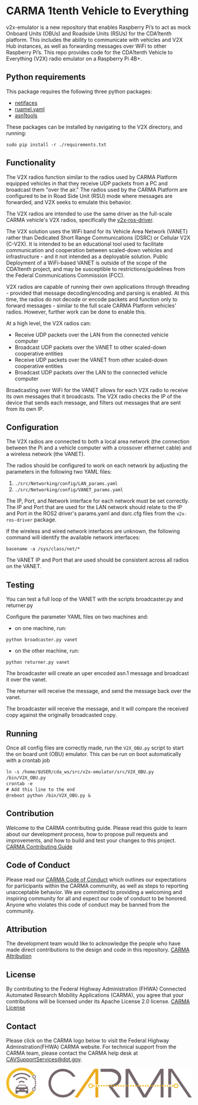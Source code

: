 # CARMA 1tenth Vehicle to Everything

v2x-emulator is a new repository that enables Raspberry Pi’s to act as mock Onboard Units (OBUs) and Roadside Units (RSUs) for the CDA1tenth platform. This includes the ability to communicate with vehicles and V2X Hub instances, as well as forwarding messages over WiFi to other Raspberry Pi’s. This repo provides code for the CDA1tenth Vehicle to Everything (V2X) radio emulator on a Raspberry Pi 4B+.

## Python requirements
This package requires the following three python packages:
- [netifaces](https://pypi.org/project/netifaces/)
- [ruamel.yaml](https://pypi.org/project/ruamel.yaml/)
- [asn1tools](https://pypi.org/project/asn1tools/)

These packages can be installed by navigating to the V2X directory, and running:
```
sudo pip install -r ./requirements.txt
```

## Functionality
The V2X radios function similar to the radios used by CARMA Platform equipped vehicles in that they receive UDP packets from a PC and broadcast them "over the air." The radios used by the CARMA Platform are configured to be in Road Side Unit (RSU) mode where messages are forwarded, and V2X seeks to emulate this behavior.

The V2X radios are intended to use the same driver as the full-scale CARMA vehicle's V2X radios, specifically the [v2x-ros-driver](https://github.com/usdot-fhwa-stol/v2x-ros-driver).

The V2X solution uses the WiFi band for its Vehicle Area Network (VANET) rather than Dedicated Short Range Communications (DSRC) or Cellular V2X (C-V2X). It is intended to be an educational tool used to facilitate communication and cooperation between scaled-down vehicles and infrastructure - and it not intended as a deployable solution. Public Deployment of a WiFi-based VANET is outside of the scope of the CDA1tenth project, and may be susceptible to restrictions/guidelines from the Federal Communications Commission (FCC).

V2X radios are capable of running their own applications through threading - provided that message decoding/encoding and parsing is enabled.
At this time, the radios do not decode or encode packets and function only to forward messages - similar to the full scale CARMA Platform vehicles' radios. However, further work can be done to enable this.

At a high level, the V2X radios can:
- Receive UDP packets over the LAN from the connected vehicle computer
- Broadcast UDP packets over the VANET to other scaled-down cooperative entities
- Receive UDP packets over the VANET from other scaled-down cooperative entities
- Broadcast UDP packets over the LAN to the connected vehicle computer

Broadcasting over WiFi for the VANET allows for each V2X radio to receive its own messages that it broadcasts. The V2X radio checks the IP of the device that sends each message, and filters out messages that are sent from its own IP.

## Configuration
The V2X radios are connected to both a local area network (the connection between the Pi and a vehicle computer with a crossover ethernet cable) and a wireless network (the VANET).

The radios should be configured to work on each network by adjusting the parameters in the following two YAML files:
1. `./src/Networking/config/LAN_params.yaml`
2. `./src/Networking/config/VANET_params.yaml`

The IP, Port, and Network interface for each network must be set correctly. The IP and Port that are used for the LAN network should relate to the IP and Port in the ROS2 driver's params.yaml and dsrc.cfg files from the `v2x-ros-driver` package.

If the wireless and wired network interfaces are unknown, the following command will identify the available network interfaces:
```
basename -a /sys/class/net/*
```

The VANET IP and Port that are used should be consistent across all radios on the VANET.

## Testing
You can test a full loop of the VANET with the scripts broadcaster.py and returner.py

Configure the parameter YAML files on two machines and:
- on one machine, run:
```
python broadcaster.py vanet
```
- on the other machine, run:
```
python returner.py vanet
```

The broadcaster will create an uper encoded asn.1 message and broadcast it over the vanet.

The returner will receive the message, and send the message back over the vanet.

The broadcaster will receive the message, and it will compare the received copy against the originally broadcasted copy.

## Running
Once all config files are correctly made, run the `V2X_OBU.py` script to start the on board unit (OBU) emulator. This can be run on boot automatically with a crontab job

```
ln -s /home/$USER/cda_ws/src/v2x-emulator/src/V2X_OBU.py /bin/V2X_OBU.py
crontab -e
# Add this line to the end
@reboot python /bin/V2X_OBU.py &
```

## Contribution
Welcome to the CARMA contributing guide. Please read this guide to learn about our development process, how to propose pull requests and improvements, and how to build and test your changes to this project. [CARMA Contributing Guide](https://github.com/usdot-fhwa-stol/carma-platform/blob/develop/Contributing.md)

## Code of Conduct
Please read our [CARMA Code of Conduct](https://github.com/usdot-fhwa-stol/carma-platform/blob/develop/Code_of_Conduct.md) which outlines our expectations for participants within the CARMA community, as well as steps to reporting unacceptable behavior. We are committed to providing a welcoming and inspiring community for all and expect our code of conduct to be honored. Anyone who violates this code of conduct may be banned from the community.

## Attribution
The development team would like to acknowledge the people who have made direct contributions to the design and code in this repository. [CARMA Attribution](https://github.com/usdot-fhwa-stol/carma-platform/blob/develop/ATTRIBUTION.txt)

## License
By contributing to the Federal Highway Administration (FHWA) Connected Automated Research Mobility Applications (CARMA), you agree that your contributions will be licensed under its Apache License 2.0 license. [CARMA License](https://github.com/usdot-fhwa-stol/carma-platform/blob/develop/docs/License.md)

## Contact
Please click on the CARMA logo below to visit the Federal Highway Adminstration(FHWA) CARMA website. For technical support from the CARMA team, please contact the CARMA help desk at CAVSupportServices@dot.gov.

[![CARMA Image](https://raw.githubusercontent.com/usdot-fhwa-stol/carma-platform/develop/docs/image/CARMA_icon.png)](https://highways.dot.gov/research/research-programs/operations/CARMA)
